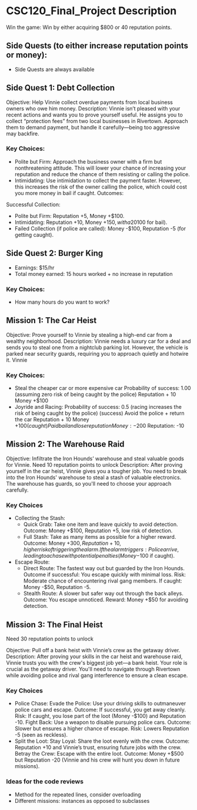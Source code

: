 # CSC120_Final_Project Description

Win the game: Win by either acquiring $800 or 40 reputation points. 

## Side Quests (to either increase reputation points or money): 
- Side Quests are always available

## Side Quest 1: Debt Collection
Objective: Help Vinnie collect overdue payments from local business owners who owe him money. Description: Vinnie isn’t pleased with your recent actions and wants you to prove yourself useful. He assigns you to collect “protection fees” from two local businesses in Rivertown. Approach them to demand payment, but handle it carefully—being too aggressive may backfire.

### Key Choices:
- Polite but Firm: Approach the business owner with a firm but nonthreatening attitude. This will lower your chance of increasing your reputation and reduce the chance of them resisting or calling the police.
- Intimidating: Use intimidation to collect the payment faster. However, this increases the risk of the owner calling the police, which could cost you more money in bail if caught.
Outcomes:

Successful Collection:
- Polite but Firm: Reputation +5, Money +$100.
- Intimidating: Reputation +10, Money +$150, with a 20% chance of police involvement (Money -$100 for bail).
- Failed Collection (if police are called): Money -$100, Reputation -5 (for getting caught).

## Side Quest 2: Burger King
- Earnings: $15/hr
- Total money earned: 15 hours worked + no increase in reputation

### Key Choices: 
- How many hours do you want to work? 

## Mission 1: The Car Heist
Objective: Prove yourself to Vinnie by stealing a high-end car from a wealthy neighborhood.
Description: Vinnie needs a luxury car for a deal and sends you to steal one from a nightclub parking lot. However, the vehicle is parked near security guards, requiring you to approach quietly and hotwire it. Vinnie 

### Key Choices:
- Steal the cheaper car or more expensive car
    Probability of success: 1.00 (assuming zero risk of being caught by the police)
    Reputation + 10 
    Money +$100
- Joyride and Racing: 
    Probability of success: 0.5 (racing increases the risk of being caught by the police)
(success) Avoid the police + return the car
    Reputation + 10
    Money +$100
(caught) Paid bail and lose reputation
    Money: -$200
    Reputation: -10


## Mission 2: The Warehouse Raid
Objective: Infiltrate the Iron Hounds’ warehouse and steal valuable goods for Vinnie. Need 10 reputation points to unlock
Description: After proving yourself in the car heist, Vinnie gives you a tougher job. You need to break into the Iron Hounds' warehouse to steal a stash of valuable electronics. The warehouse has guards, so you'll need to choose your approach carefully.

### Key Choices
- Collecting the Stash:
    - Quick Grab: Take one item and leave quickly to avoid detection.
    Outcome: Money +$100, Reputation +5, low risk of detection.
    - Full Stash: Take as many items as possible for a higher reward.
    Outcome: Money +$300, Reputation +10, higher risk of triggering the alarm.
        If the alarm triggers: Police arrive, leading to a chase with potential penalties (Money -$100 if caught).
- Escape Route:
    - Direct Route: The fastest way out but guarded by the Iron Hounds.
    Outcome if successful: You escape quickly with minimal loss.
    Risk: Moderate chance of encountering rival gang members.
        If caught: Money -$50, Reputation -5.
    - Stealth Route: A slower but safer way out through the back alleys.
    Outcome: You escape unnoticed.
    Reward: Money +$50 for avoiding detection.

## Mission 3: The Final Heist
Need 30 reputation points to unlock

Objective: Pull off a bank heist with Vinnie’s crew as the getaway driver. Description: After proving your skills in the car heist and warehouse raid, Vinnie trusts you with the crew's biggest job yet—a bank heist. Your role is crucial as the getaway driver. You'll need to navigate through Rivertown while avoiding police and rival gang interference to ensure a clean escape.

### Key Choices
- Police Chase:
    Evade the Police: Use your driving skills to outmaneuver police cars and escape.
        Outcome: If successful, you get away cleanly.
        Risk: If caught, you lose part of the loot (Money -$100) and Reputation -10.
        Fight Back: Use a weapon to disable pursuing police cars.
    Outcome: Slower but ensures a higher chance of escape.
        Risk: Lowers Reputation -5 (seen as reckless).
- Split the Loot:
    Stay Loyal: Share the loot evenly with the crew.
        Outcome: Reputation +10 and Vinnie’s trust, ensuring future jobs with the crew.
    Betray the Crew: Escape with the entire loot.
        Outcome: Money +$500 but Reputation -20 (Vinnie and his crew will hunt you down in future missions).


### Ideas for the code reviews
- Method for the repeated lines, consider overloading 
- Different missions: instances as opposed to subclasses
